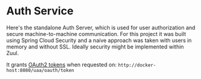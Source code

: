 # Auth Service
Here's the standalone Auth Server, which is used for user authorization and secure machine-to-machine communication. For this project it was built using Spring Cloud Security and a naive approach was taken with users in memory and without SSL. Ideally security might be implemented within Zuul.

It grants [OAuth2 tokens](https://tools.ietf.org/html/rfc6749) when requested on: `http://docker-host:8080/uaa/oauth/token`